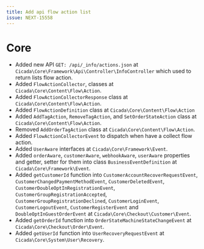 ```yaml
---
title: Add api flow action list
issue: NEXT-15558
---
```

# Core
* Added new API `GET: /api/_info/actions.json` at `Cicada\Core\Framework\Api\Controller\InfoController` which used to return lists flow action.
* Added `FlowActionCollector`, classes at `Cicada\Core\Content\Flow\Action`.
* Added `FlowActionCollectorResponse` class at `Cicada\Core\Content\Flow\Action`.
* Added `FlowActionDefinition` class at `Cicada\Core\Content\Flow\Action`
* Added `AddTagAction`, `RemoveTagAction`, and `SetOrderStateAction` class at `Cicada\Core\Content\Flow\Action`.
* Removed `AddOrderTagAction` class at `Cicada\Core\Content\Flow\Action`.
* Added `FlowActionCollectorEvent` to dispatch when have a collect flow action.
* Added `UserAware` interfaces at `Cicada\Core\Framework\Event`.
* Added `orderAware`, `customerAware`, `webhookAware`, `userAware` properties and getter, setter for them into class `BusinessEventDefinition` at `Cicada\Core\Framework\Event`.
* Added `getCustomerId` function into `CustomerAccountRecoverRequestEvent`, `CustomerChangedPaymentMethodEvent`, `CustomerDeletedEvent`, `CustomerDoubleOptInRegistrationEvent`, `CustomerGroupRegistrationAccepted`, `CustomerGroupRegistrationDeclined`, `CustomerLoginEvent`, `CustomerLogoutEvent`, `CustomerRegisterEvent` and `DoubleOptInGuestOrderEvent` at `Cicada\Core\Checkout\Customer\Event`.
* Added `getOrderId` function into `OrderStateMachineStateChangeEvent` at `Cicada\Core\Checkout\Order\Event`.
* Added `getUserId` function into `UserRecoveryRequestEvent` at `Cicada\Core\System\User\Recovery`.
